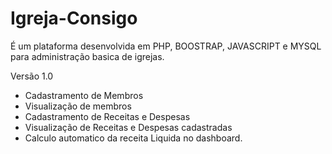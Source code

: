 # Igreja-Consigo
É um plataforma desenvolvida em PHP, BOOSTRAP, JAVASCRIPT e MYSQL para administração basica de igrejas.

Versão 1.0
   - Cadastramento de Membros
   - Visualização de membros
   - Cadastramento de Receitas e Despesas
   - Visualização de Receitas e Despesas cadastradas
   -  Calculo automatico da receita Liquida no dashboard.




